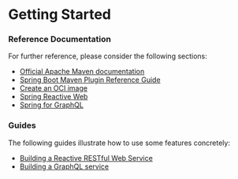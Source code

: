 # Getting Started

### Reference Documentation

For further reference, please consider the following sections:

* [Official Apache Maven documentation](https://maven.apache.org/guides/index.html)
* [Spring Boot Maven Plugin Reference Guide](https://docs.spring.io/spring-boot/docs/3.2.3/maven-plugin/reference/html/)
* [Create an OCI image](https://docs.spring.io/spring-boot/docs/3.2.3/maven-plugin/reference/html/#build-image)
* [Spring Reactive Web](https://docs.spring.io/spring-boot/docs/3.2.3/reference/htmlsingle/index.html#web.reactive)
* [Spring for GraphQL](https://docs.spring.io/spring-boot/docs/3.2.3/reference/htmlsingle/index.html#web.graphql)

### Guides

The following guides illustrate how to use some features concretely:

* [Building a Reactive RESTful Web Service](https://spring.io/guides/gs/reactive-rest-service/)
* [Building a GraphQL service](https://spring.io/guides/gs/graphql-server/)

